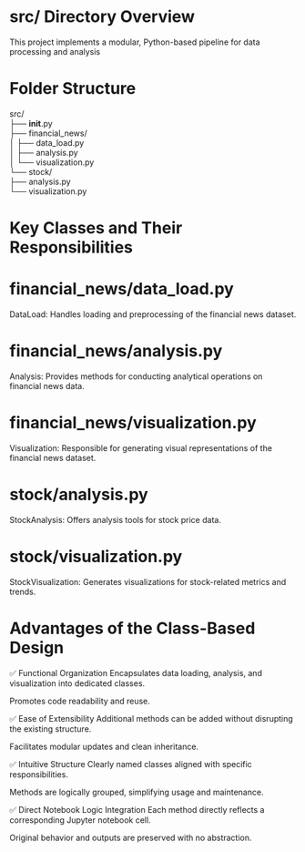 # src/ Directory Overview
This project implements a modular, Python-based pipeline for data processing and analysis

# Folder Structure
src/  
├── __init__.py  
├── financial_news/  
│   ├── data_load.py  
│   ├── analysis.py  
│   └── visualization.py  
└── stock/  
    ├── analysis.py  
    └── visualization.py  

# Key Classes and Their Responsibilities

# financial_news/data_load.py

DataLoad: Handles loading and preprocessing of the financial news dataset.

# financial_news/analysis.py

Analysis: Provides methods for conducting analytical operations on financial news data.

# financial_news/visualization.py

Visualization: Responsible for generating visual representations of the financial news dataset.

# stock/analysis.py

StockAnalysis: Offers analysis tools for stock price data.

# stock/visualization.py

StockVisualization: Generates visualizations for stock-related metrics and trends.

# Advantages of the Class-Based Design
✅ Functional Organization
Encapsulates data loading, analysis, and visualization into dedicated classes.

Promotes code readability and reuse.

✅ Ease of Extensibility
Additional methods can be added without disrupting the existing structure.

Facilitates modular updates and clean inheritance.

✅ Intuitive Structure
Clearly named classes aligned with specific responsibilities.

Methods are logically grouped, simplifying usage and maintenance.

✅ Direct Notebook Logic Integration
Each method directly reflects a corresponding Jupyter notebook cell.

Original behavior and outputs are preserved with no abstraction.

